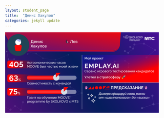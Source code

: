 ```yaml
---
layout: student_page
title:  "Денис Хакулов"
categories: jekyll update
---
```

<img class="img-fluid" src="/img/posts/Денис Хакулов.png" alt="moove-2">
